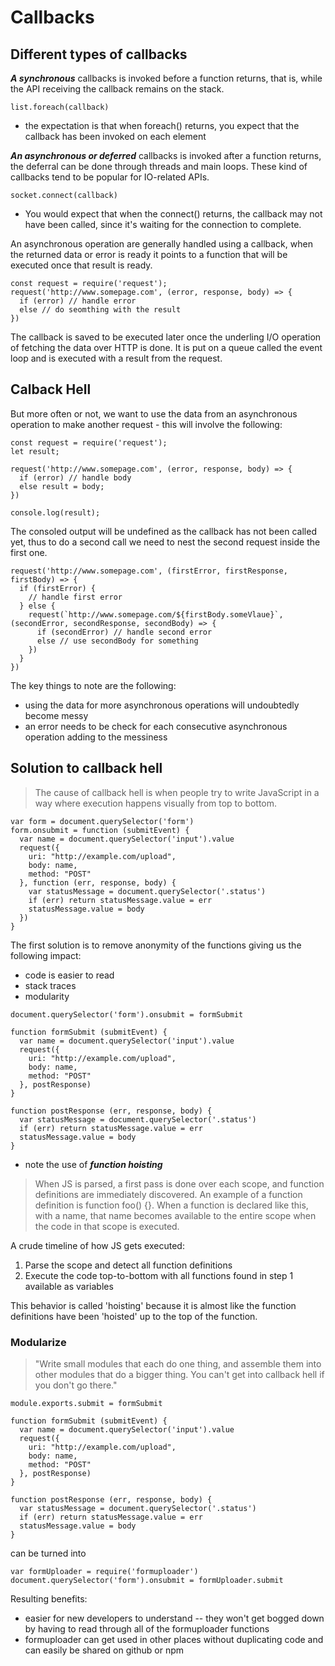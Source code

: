 # Callbacks

## Different types of callbacks

***A synchronous*** callbacks is invoked before a function returns, that is, while the API receiving the callback remains on the stack.  

```
list.foreach(callback) 
```

* the expectation is that when foreach() returns, you expect that the callback has been invoked on each element 

***An asynchronous or deferred*** callbacks is invoked after a function returns, the deferral can be done through threads and main loops.  These kind of callbacks tend to be popular for  IO-related APIs.

```
socket.connect(callback)
```

* You would expect that when the connect() returns, the callback may not have been called, since it's waiting for the connection to complete. 


An asynchronous operation are generally handled using a callback, when the returned data or error is ready it points to a function that will be executed once that result is ready. 

```
const request = require('request');
request('http://www.somepage.com', (error, response, body) => {
  if (error) // handle error
  else // do seomthing with the result 
})
```

The callback is saved to be executed later once the underling I/O operation of fetching the data over HTTP is done.  It is put on a queue called the event loop and is executed with a result from the request.

## Calback Hell

But more often or not, we want to use the data from an asynchronous operation to make another request - this will involve the following: 

```
const request = require('request');
let result;

request('http://www.somepage.com', (error, response, body) => {
  if (error) // handle body
  else result = body;
})

console.log(result);
```

The consoled output will be undefined as the callback has not been called yet, thus to do a second call we need to nest the second request inside the first one.

```
request('http://www.somepage.com', (firstError, firstResponse, firstBody) => {
  if (firstError) {
    // handle first error
  } else {
    request(`http://www.somepage.com/${firstBody.someVlaue}`, (secondError, secondResponse, secondBody) => {
      if (secondError) // handle second error
      else // use secondBody for something
    })
  }
})
```

The key things to note are the following: 
* using the data for more asynchronous operations will undoubtedly become messy 
* an error needs to be check for each consecutive asynchronous operation adding to the messiness

## Solution to callback hell

> The cause of callback hell is when people try to write JavaScript in a way where execution happens visually from top to bottom.

```
var form = document.querySelector('form')
form.onsubmit = function (submitEvent) {
  var name = document.querySelector('input').value
  request({
    uri: "http://example.com/upload",
    body: name,
    method: "POST"
  }, function (err, response, body) {
    var statusMessage = document.querySelector('.status')
    if (err) return statusMessage.value = err
    statusMessage.value = body
  })
}
```

The first solution is to remove anonymity of the functions giving us the following impact:
* code is easier to read 
* stack traces 
* modularity 

```
document.querySelector('form').onsubmit = formSubmit

function formSubmit (submitEvent) {
  var name = document.querySelector('input').value
  request({
    uri: "http://example.com/upload",
    body: name,
    method: "POST"
  }, postResponse)
}

function postResponse (err, response, body) {
  var statusMessage = document.querySelector('.status')
  if (err) return statusMessage.value = err
  statusMessage.value = body
}
```

* note the use of ***function hoisting***

> When JS is parsed, a first pass is done over each scope, and function definitions are immediately discovered. An example of a function definition is function foo() {}. When a function is declared like this, with a name, that name becomes available to the entire scope when the code in that scope is executed.

A crude timeline of how JS gets executed:

1. Parse the scope and detect all function definitions
2. Execute the code top-to-bottom with all functions found in step 1 available as variables

This behavior is called 'hoisting' because it is almost like the function definitions have been 'hoisted' up to the top of the function.

### Modularize 

> "Write small modules that each do one thing, and assemble them into other modules that do a bigger thing. You can't get into callback hell if you don't go there."

```
module.exports.submit = formSubmit

function formSubmit (submitEvent) {
  var name = document.querySelector('input').value
  request({
    uri: "http://example.com/upload",
    body: name,
    method: "POST"
  }, postResponse)
}

function postResponse (err, response, body) {
  var statusMessage = document.querySelector('.status')
  if (err) return statusMessage.value = err
  statusMessage.value = body
}
```

can be turned into 

```
var formUploader = require('formuploader')
document.querySelector('form').onsubmit = formUploader.submit
```

Resulting benefits: 
* easier for new developers to understand -- they won't get bogged down by having to read through all of the formuploader functions
* formuploader can get used in other places without duplicating code and can easily be shared on github or npm